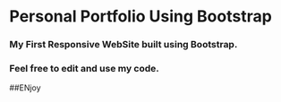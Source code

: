 # Personal Portfolio Using Bootstrap
### My First Responsive WebSite built using Bootstrap.
### Feel free to edit and use my code.

##ENjoy
